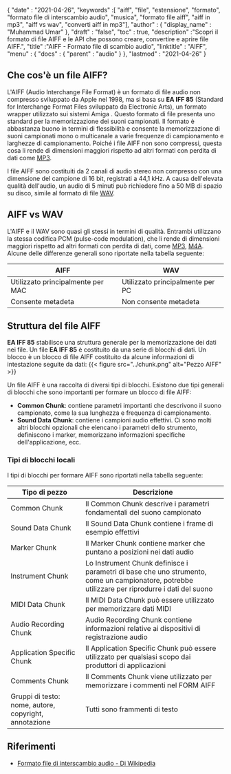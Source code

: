 {
  "date" : "2021-04-26",
  "keywords" :[ "aiff", "file", "estensione", "formato", "formato file di interscambio audio", "musica", "formato file aiff", "aiff in mp3", "aiff vs wav", "converti aiff in mp3"],
  "author" : {
    "display_name" : "Muhammad Umar"
},
  "draft" : "false",
  "toc" : true,
  "description" :"Scopri il formato di file AIFF e le API che possono creare, convertire e aprire file AIFF.",
  "title" :"AIFF - Formato file di scambio audio",
  "linktitle" : "AIFF",
  "menu" : {
    "docs" : {
      "parent" : "audio"
}
},
  "lastmod" : "2021-04-26"
}

## Che cos'è un file AIFF?
L'AIFF (Audio Interchange File Format) è un formato di file audio non compresso sviluppato da Apple nel 1998, ma si basa su **EA IFF 85** (Standard for Interchange Format Files sviluppato da Electronic Arts), un formato wrapper utilizzato sui sistemi Amiga . Questo formato di file presenta uno standard per la memorizzazione dei suoni campionati. Il formato è abbastanza buono in termini di flessibilità e consente la memorizzazione di suoni campionati mono o multicanale a varie frequenze di campionamento e larghezze di campionamento. Poiché i file AIFF non sono compressi, questa cosa li rende di dimensioni maggiori rispetto ad altri formati con perdita di dati come [MP3](/audio/mp3/).

I file AIFF sono costituiti da 2 canali di audio stereo non compresso con una dimensione del campione di 16 bit, registrati a 44,1 kHz. A causa dell'elevata qualità dell'audio, un audio di 5 minuti può richiedere fino a 50 MB di spazio su disco, simile al formato di file [WAV](/audio/wav/).

## AIFF vs WAV

L'AIFF e il WAV sono quasi gli stessi in termini di qualità. Entrambi utilizzano la stessa codifica PCM (pulse-code modulation), che li rende di dimensioni maggiori rispetto ad altri formati con perdita di dati, come [MP3](/audio/mp3/), [M4A](/audio/m4a/). Alcune delle differenze generali sono riportate nella tabella seguente:

|AIFF|WAV|
---|---|
|Utilizzato principalmente per MAC|Utilizzato principalmente per PC|
|Consente metadeta| Non consente metadeta|

## Struttura del file AIFF

**EA IFF 85** stabilisce una struttura generale per la memorizzazione dei dati nei file. Un file **EA IFF 85** è costituito da una serie di blocchi di dati. Un blocco è un blocco di file AIFF costituito da alcune informazioni di intestazione seguite da dati:
{{< figure src="../chunk.png" alt="Pezzo AIFF" >}}

Un file AIFF è una raccolta di diversi tipi di blocchi. Esistono due tipi generali di blocchi che sono importanti per formare un blocco di file AIFF:
- **Common Chunk**: contiene parametri importanti che descrivono il suono campionato, come la sua lunghezza e frequenza di campionamento.
- **Sound Data Chunk**: contiene i campioni audio effettivi.
Ci sono molti altri blocchi opzionali che elencano i parametri dello strumento, definiscono i marker, memorizzano informazioni specifiche dell'applicazione, ecc.

### Tipi di blocchi locali

I tipi di blocchi per formare AIFF sono riportati nella tabella seguente:

|Tipo di pezzo| Descrizione|
---|---|
|Common Chunk|Il Common Chunk descrive i parametri fondamentali del suono campionato|
|Sound Data Chunk|Il Sound Data Chunk contiene i frame di esempio effettivi|
|Marker Chunk|Il Marker Chunk contiene marker che puntano a posizioni nei dati audio|
|Instrument Chunk|Lo Instrument Chunk definisce i parametri di base che uno strumento, come un campionatore, potrebbe utilizzare per riprodurre i dati del suono|
|MIDI Data Chunk|Il MIDI Data Chunk può essere utilizzato per memorizzare dati MIDI|
|Audio Recording Chunk|Audio Recording Chunk contiene informazioni relative ai dispositivi di registrazione audio|
|Application Specific Chunk|Il Application Specific Chunk può essere utilizzato per qualsiasi scopo dai produttori di applicazioni|
|Comments Chunk|Il Comments Chunk viene utilizzato per memorizzare i commenti nel FORM AIFF|
|Gruppi di testo: nome, autore, copyright, annotazione| Tutti sono frammenti di testo|

## Riferimenti ##

* [Formato file di interscambio audio - Di Wikipedia](https://en.wikipedia.org/wiki/Audio_Interchange_File_Format)

